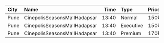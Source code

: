 | City | Name                         |  Time | Type      | Price | Capacity | Booked |
| :--- | :--------------------------- | ----: | :-------- | ----: | -------: | -----: |
| Pune | CinepolisSeasonsMallHadapsar | 13:40 | Normal    |  150₹ |       23 |     23 |
| Pune | CinepolisSeasonsMallHadapsar | 13:40 | Executive |  150₹ |       68 |     67 |
| Pune | CinepolisSeasonsMallHadapsar | 13:40 | Premium   |  170₹ |       40 |     40 |